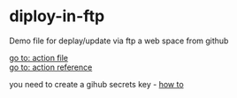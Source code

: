 # diploy-in-ftp

Demo file for deplay/update via ftp a web space from github

[go to: action file](https://github.com/Git-Tricks/diploy-in-ftp/blob/main/.github/workflows/main.yml)<br>
[go to: action reference](https://github.com/SamKirkland/FTP-Deploy-Action)

you need to create a gihub secrets key - [how to](https://github.com/Azure/actions-workflow-samples/blob/master/assets/create-secrets-for-GitHub-workflows.md)
